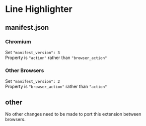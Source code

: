 # Line Highlighter

## manifest.json

### Chromium
Set `"manifest_version": 3`\
Property is `"action"` rather than `"browser_action"`

### Other Browsers
Set `"manifest_version": 2`\
Property is `"browser_action"` rather than `"action"`

## other

No other changes need to be made to port this extension between browsers.